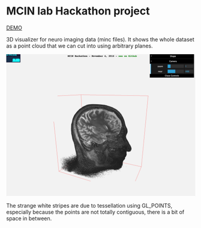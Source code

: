 # MCIN lab Hackathon project

[DEMO](mcgill.jonathanlurie.fr/hackathon2016_MCIN)  

3D visualizer for neuro imaging data (minc files). It shows the whole dataset as a point cloud that we can cut into using arbitrary planes.  

![](capture.png)

The strange white stripes are due to tessellation using GL_POINTS, especially because the points are not totally contiguous, there is a bit of space in between.
